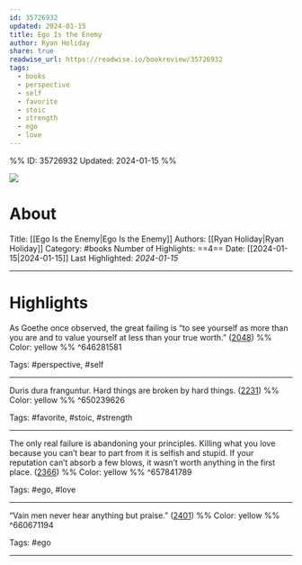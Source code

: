 ```yaml
---
id: 35726932
updated: 2024-01-15
title: Ego Is the Enemy
author: Ryan Holiday
share: true
readwise_url: https://readwise.io/bookreview/35726932
tags:
  - books
  - perspective
  - self
  - favorite
  - stoic
  - strength
  - ego
  - love
---
```


%%
ID: 35726932
Updated: 2024-01-15
%%

![]( https://images-na.ssl-images-amazon.com/images/I/41o0Fkf%2BvfL._SL500_.jpg)

# About
Title: [[Ego Is the Enemy|Ego Is the Enemy]]
Authors: [[Ryan Holiday|Ryan Holiday]]
Category: #books
Number of Highlights: ==4==
Date: [[2024-01-15|2024-01-15]]
Last Highlighted: *2024-01-15*

---

# Highlights

As Goethe once observed, the great failing is “to see yourself as more than you are and to value yourself at less than your true worth.” ([2048](https://readwise.io/to_kindle?action=open&asin=B015NTIXWE&location=2048)) %% Color: yellow %% ^646281581

Tags: #perspective, #self

---
Duris dura franguntur. Hard things are broken by hard things. ([2231](https://readwise.io/to_kindle?action=open&asin=B015NTIXWE&location=2231)) %% Color: yellow %% ^650239626

Tags: #favorite, #stoic, #strength

---
The only real failure is abandoning your principles. Killing what you love because you can’t bear to part from it is selfish and stupid. If your reputation can’t absorb a few blows, it wasn’t worth anything in the first place. ([2366](https://readwise.io/to_kindle?action=open&asin=B015NTIXWE&location=2366)) %% Color: yellow %% ^657841789

Tags: #ego, #love

---
“Vain men never hear anything but praise.” ([2401](https://readwise.io/to_kindle?action=open&asin=B015NTIXWE&location=2401)) %% Color: yellow %% ^660671194

Tags: #ego

---